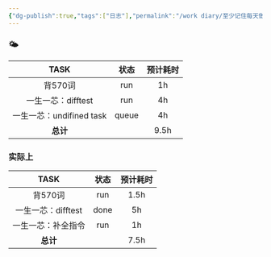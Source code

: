 ```yaml
---
{"dg-publish":true,"tags":["日志"],"permalink":"/work diary/至少记住每天做了什么/2024-05-21：周二/","dgPassFrontmatter":true}
---
```


### 🌤

|        TASK         |  状态   | 预计耗时 |
| :-----------------: | :---: | :--: |
|        背570词        |  run  |  1h  |
|    一生一芯：difftest    |  run  |  4h  |
| 一生一芯：undifined task | queue |  4h  |
|       **总计**        |       | 9.5h |

### 实际上
|     TASK      |  状态  | 预计耗时 |
| :-----------: | :--: | :--: |
|     背570词     | run  | 1.5h |
| 一生一芯：difftest | done |  5h  |
|   一生一芯：补全指令   | run  |  1h  |
|    **总计**     |      | 7.5h |
